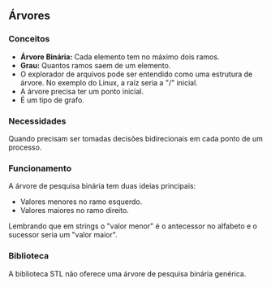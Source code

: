 ## Árvores

### Conceitos
- **Árvore Binária:** Cada elemento tem no máximo dois ramos.
- **Grau:** Quantos ramos saem de um elemento.
- O explorador de arquivos pode ser entendido como uma estrutura de árvore. No exemplo do Linux, a raíz seria a "/" inicial.
- A árvore precisa ter um ponto inicial. 
- É um tipo de grafo.

### Necessidades

Quando precisam ser tomadas decisões bidirecionais em cada ponto de um processo.

### Funcionamento

A árvore de pesquisa binária tem duas ideias principais:

- Valores menores no ramo esquerdo.
- Valores maiores no ramo direito.

Lembrando que em strings o "valor menor" é o antecessor no alfabeto e o sucessor seria um "valor maior".

### Biblioteca
A biblioteca STL não oferece uma árvore de pesquisa binária genérica.
